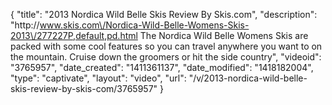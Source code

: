 {
    "title": "2013 Nordica Wild Belle Skis Review By Skis.com",
    "description": "http:\/\/www.skis.com\/Nordica-Wild-Belle-Womens-Skis-2013\/277227P,default,pd.html  The Nordica Wild Belle Womens Skis are packed with some cool features so you can travel anywhere you want to on the mountain. Cruise down the groomers or hit the side country",
    "videoid": "3765957",
    "date_created": "1411361137",
    "date_modified": "1418182004",
    "type": "captivate",
    "layout": "video",
    "url": "\/v\/2013-nordica-wild-belle-skis-review-by-skis-com\/3765957"
}